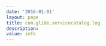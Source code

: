 ```yaml
---
date: '2016-01-01'
layout: page
title: com.glide.servicecatalog.log
description:  
value: info 
---
```

